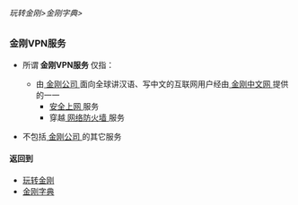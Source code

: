 ###### 玩转金刚>金刚字典>

### 金刚VPN服务
- 所谓<Strong> 金刚VPN服务 </Strong >仅指：
  - 由[ 金刚公司 ]()面向全球讲汉语、写中文的互联网用户经由[ 金刚中文网 ]()提供的一一
    - [ 安全上网 ]()服务
    - 穿越[ 网络防火墙 ]()服务

- 不包括[ 金刚公司 ](https://github.com/a2zitpro/web/blob/master/a2zitpro.md)的其它服务

#### 返回到
- [玩转金刚](https://github.com/a2zitpro/web/blob/master/LadderFree/A.md)
- [金刚字典](https://github.com/a2zitpro/web/blob/master/LadderFree/kkDictionary/KKDictionary.md)

